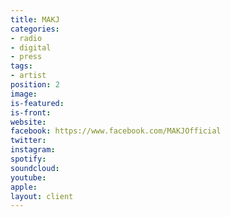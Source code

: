 ```yaml
---
title: MAKJ
categories:
- radio
- digital
- press
tags:
- artist
position: 2
image: 
is-featured: 
is-front: 
website: 
facebook: https://www.facebook.com/MAKJOfficial
twitter: 
instagram: 
spotify: 
soundcloud: 
youtube: 
apple: 
layout: client
---
```


